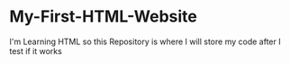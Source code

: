 # My-First-HTML-Website
I'm Learning HTML so this Repository is where I will store my code after I test if it works
